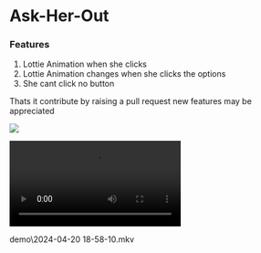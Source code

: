 # Ask-Her-Out

### Features

1. Lottie Animation when she clicks
2. Lottie Animation changes when she clicks the options
3. She cant click no button

Thats it contribute by raising a pull request new features may be appreciated

![](demo/demo.gif)

<video src="demo/2024-04-20 18-58-10.mkv"></video>

demo\2024-04-20 18-58-10.mkv